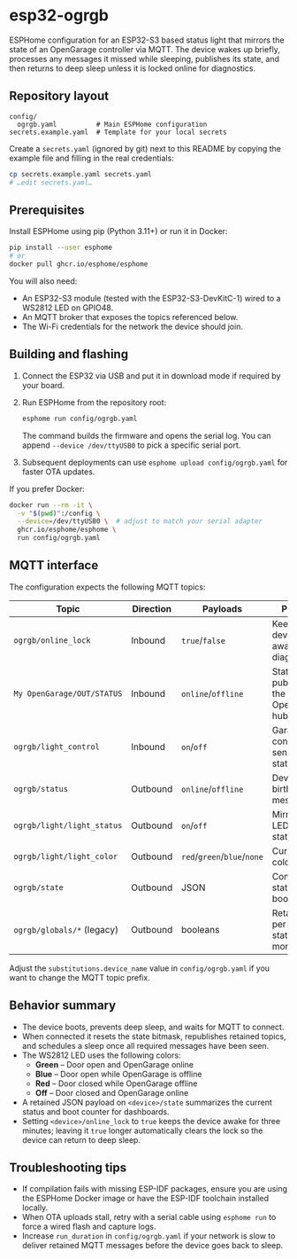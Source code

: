 # esp32-ogrgb

ESPHome configuration for an ESP32-S3 based status light that mirrors the state of
an OpenGarage controller via MQTT. The device wakes up briefly, processes any
messages it missed while sleeping, publishes its state, and then returns to deep
sleep unless it is locked online for diagnostics.

## Repository layout

```
config/
  ogrgb.yaml          # Main ESPHome configuration
secrets.example.yaml  # Template for your local secrets
```

Create a `secrets.yaml` (ignored by git) next to this README by copying the
example file and filling in the real credentials:

```bash
cp secrets.example.yaml secrets.yaml
# …edit secrets.yaml…
```

## Prerequisites

Install ESPHome using pip (Python 3.11+) or run it in Docker:

```bash
pip install --user esphome
# or
docker pull ghcr.io/esphome/esphome
```

You will also need:

- An ESP32-S3 module (tested with the ESP32-S3-DevKitC-1) wired to a WS2812 LED
  on GPIO48.
- An MQTT broker that exposes the topics referenced below.
- The Wi-Fi credentials for the network the device should join.

## Building and flashing

1. Connect the ESP32 via USB and put it in download mode if required by your
   board.
2. Run ESPHome from the repository root:

   ```bash
   esphome run config/ogrgb.yaml
   ```

   The command builds the firmware and opens the serial log. You can append
   `--device /dev/ttyUSB0` to pick a specific serial port.

3. Subsequent deployments can use `esphome upload config/ogrgb.yaml` for faster
   OTA updates.

If you prefer Docker:

```bash
docker run --rm -it \
  -v "$(pwd)":/config \
  --device=/dev/ttyUSB0 \  # adjust to match your serial adapter
  ghcr.io/esphome/esphome \
  run config/ogrgb.yaml
```

## MQTT interface

The configuration expects the following MQTT topics:

| Topic                             | Direction | Payloads | Purpose                                    |
| --------------------------------- | --------- | -------- | ------------------------------------------ |
| `ogrgb/online_lock`               | Inbound   | `true`/`false` | Keeps the device awake for diagnostics |
| `My OpenGarage/OUT/STATUS`        | Inbound   | `online`/`offline` | State published by the OpenGarage hub |
| `ogrgb/light_control`             | Inbound   | `on`/`off` | Garage door contact sensor status      |
| `ogrgb/status`                    | Outbound  | `online`/`offline` | Device birth/will message             |
| `ogrgb/light/light_status`        | Outbound  | `on`/`off` | Mirrors the LED's power state          |
| `ogrgb/light/light_color`         | Outbound  | `red`/`green`/`blue`/`none` | Current color / effect             |
| `ogrgb/state`                     | Outbound  | JSON      | Consolidated state and boot counter      |
| `ogrgb/globals/*` (legacy)        | Outbound  | booleans  | Retained per-flag state for monitoring    |

Adjust the `substitutions.device_name` value in `config/ogrgb.yaml` if you want
to change the MQTT topic prefix.

## Behavior summary

- The device boots, prevents deep sleep, and waits for MQTT to connect.
- When connected it resets the state bitmask, republishes retained topics, and
  schedules a sleep once all required messages have been seen.
- The WS2812 LED uses the following colors:
  - **Green** – Door open and OpenGarage online
  - **Blue** – Door open while OpenGarage is offline
  - **Red** – Door closed while OpenGarage offline
  - **Off** – Door closed and OpenGarage online
- A retained JSON payload on `<device>/state` summarizes the current status and
  boot counter for dashboards.
- Setting `<device>/online_lock` to `true` keeps the device awake for three
  minutes; leaving it `true` longer automatically clears the lock so the device
  can return to deep sleep.

## Troubleshooting tips

- If compilation fails with missing ESP-IDF packages, ensure you are using the
  ESPHome Docker image or have the ESP-IDF toolchain installed locally.
- When OTA uploads stall, retry with a serial cable using `esphome run` to force
  a wired flash and capture logs.
- Increase `run_duration` in `config/ogrgb.yaml` if your network is slow to
  deliver retained MQTT messages before the device goes back to sleep.
